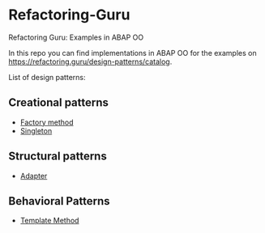 # Refactoring-Guru
Refactoring Guru: Examples in ABAP OO

In this repo you can find implementations in ABAP OO for the examples on https://refactoring.guru/design-patterns/catalog.

List of design patterns:

## Creational patterns
- [Factory method](https://github.com/MaddinJay/Refactoring-Guru/tree/main/Factory_Method)
- [Singleton](https://github.com/MaddinJay/Refactoring-Guru/tree/main/Singleton)

## Structural patterns
- [Adapter](https://github.com/MaddinJay/Refactoring-Guru/tree/main/Adapter)

## Behavioral Patterns
- [Template Method](https://github.com/MaddinJay/Refactoring-Guru/tree/main/Template%20Method)
